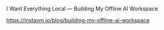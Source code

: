 I Want Everything Local — Building My Offline AI Workspace

https://instavm.io/blog/building-my-offline-ai-workspace